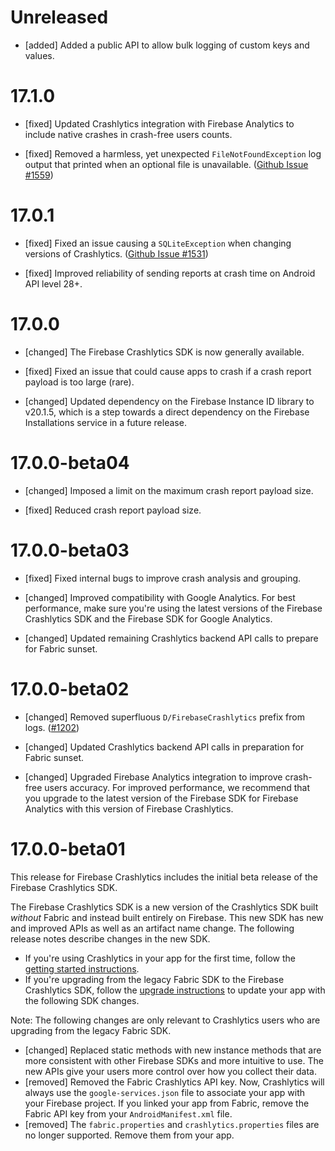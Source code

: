# Unreleased
- [added] Added a public API to allow bulk logging of custom keys and values.

# 17.1.0

- [fixed] Updated Crashlytics integration with Firebase Analytics to
  include native crashes in crash-free users counts.

- [fixed] Removed a harmless, yet unexpected `FileNotFoundException` log
  output that printed when an optional file is unavailable.
  ([Github Issue #1559](//github.com/firebase/firebase-android-sdk/issues/1559#issuecomment-638387614))

# 17.0.1

- [fixed] Fixed an issue causing a `SQLiteException` when changing versions
  of Crashlytics.
  ([Github Issue #1531](https://github.com/firebase/firebase-android-sdk/issues/1531))

- [fixed] Improved reliability of sending reports at crash time on Android API
  level 28+.

# 17.0.0

- [changed] The Firebase Crashlytics SDK is now generally available.

- [fixed] Fixed an issue that could cause apps to crash if a crash report
  payload is too large (rare).

- [changed] Updated dependency on the Firebase Instance ID library to v20.1.5,
  which is a step towards a direct dependency on the Firebase Installations
  service in a future release.

# 17.0.0-beta04

- [changed] Imposed a limit on the maximum crash report payload size.

- [fixed] Reduced crash report payload size.

# 17.0.0-beta03

- [fixed] Fixed internal bugs to improve crash analysis and grouping.

- [changed] Improved compatibility with Google Analytics. For best
  performance, make sure you're using the latest versions of the
  Firebase Crashlytics SDK and the Firebase SDK for Google Analytics.

- [changed] Updated remaining Crashlytics backend API calls to prepare
  for Fabric sunset.

# 17.0.0-beta02

- [changed] Removed superfluous `D/FirebaseCrashlytics` prefix from logs.
  ([#1202](https://github.com/firebase/firebase-android-sdk/issues/1202))

- [changed] Updated Crashlytics backend API calls in preparation for
  Fabric sunset.

- [changed] Upgraded Firebase Analytics integration to improve crash-free
  users accuracy. For improved performance, we recommend that you upgrade to the
  latest version of the Firebase SDK for Firebase Analytics with this
  version of Firebase Crashlytics.

# 17.0.0-beta01

This release for Firebase Crashlytics includes the initial beta release of
the Firebase Crashlytics SDK.

The Firebase Crashlytics SDK is a new version of the Crashlytics SDK
built _without_ Fabric and instead built entirely on Firebase. This new SDK has
new and improved APIs as well as an artifact name change.
The following release notes describe changes in the new SDK.

 - If you're using Crashlytics in your app for the first time, follow the
 [getting started instructions](https://firebase.google.com/docs/crashlytics/get-started-new-sdk?platform=android).
 - If you're upgrading from the legacy Fabric SDK to the
 Firebase Crashlytics SDK, follow the [upgrade instructions](https://firebase.google.com/docs/crashlytics/upgrade-sdk?platform=android)
 to update your app with the following SDK changes.

Note: The following changes are only relevant to Crashlytics users who are
upgrading from the legacy Fabric SDK.

 - [changed] Replaced static methods with new instance methods that are more
 consistent with other Firebase SDKs and more intuitive to use. The new APIs
 give your users more control over how you collect their data.
 - [removed] Removed the Fabric Crashlytics API key. Now, Crashlytics
 will always use the `google-services.json` file to associate your app with your
 Firebase project. If you linked your app from Fabric, remove the Fabric API key
 from your `AndroidManifest.xml` file.
 - [removed] The `fabric.properties` and `crashlytics.properties` files are no
 longer supported. Remove them from your app.

